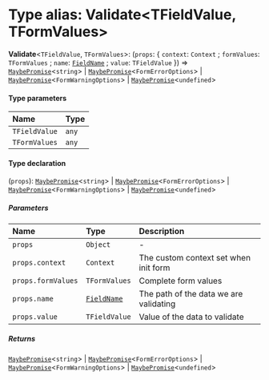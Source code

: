 # Type alias: Validate\<TFieldValue, TFormValues>

**Validate**<`TFieldValue`, `TFormValues`>: (`props`: { `context`: `Context` ; `formValues`: `TFormValues` ; `name`: [`FieldName`](/en/auto-docs/fixed-layout-editor/types/FieldName.md) ; `value`: `TFieldValue`  }) => [`MaybePromise`](/en/auto-docs/fixed-layout-editor/types/MaybePromise.md)<`string`> | [`MaybePromise`](/en/auto-docs/fixed-layout-editor/types/MaybePromise.md)<`FormErrorOptions`> | [`MaybePromise`](/en/auto-docs/fixed-layout-editor/types/MaybePromise.md)<`FormWarningOptions`> | [`MaybePromise`](/en/auto-docs/fixed-layout-editor/types/MaybePromise.md)<`undefined`>

#### Type parameters

| Name | Type |
| :------ | :------ |
| `TFieldValue` | `any` |
| `TFormValues` | `any` |

#### Type declaration

(`props`): [`MaybePromise`](/en/auto-docs/fixed-layout-editor/types/MaybePromise.md)<`string`> | [`MaybePromise`](/en/auto-docs/fixed-layout-editor/types/MaybePromise.md)<`FormErrorOptions`> | [`MaybePromise`](/en/auto-docs/fixed-layout-editor/types/MaybePromise.md)<`FormWarningOptions`> | [`MaybePromise`](/en/auto-docs/fixed-layout-editor/types/MaybePromise.md)<`undefined`>

##### Parameters

| Name | Type | Description |
| :------ | :------ | :------ |
| `props` | `Object` | - |
| `props.context` | `Context` | The custom context set when init form |
| `props.formValues` | `TFormValues` | Complete form values |
| `props.name` | [`FieldName`](/en/auto-docs/fixed-layout-editor/types/FieldName.md) | The path of the data we are validating |
| `props.value` | `TFieldValue` | Value of the data to validate |

##### Returns

[`MaybePromise`](/en/auto-docs/fixed-layout-editor/types/MaybePromise.md)<`string`> | [`MaybePromise`](/en/auto-docs/fixed-layout-editor/types/MaybePromise.md)<`FormErrorOptions`> | [`MaybePromise`](/en/auto-docs/fixed-layout-editor/types/MaybePromise.md)<`FormWarningOptions`> | [`MaybePromise`](/en/auto-docs/fixed-layout-editor/types/MaybePromise.md)<`undefined`>
